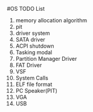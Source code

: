 #OS TODO List

1. memory allocation algorithm
2. pit
3. driver system
4. SATA driver
5. ACPI shutdown
6. Tasking modal
7. Partition Manager Driver
8. FAT Driver
9. VSF
10. System Calls
11. ELF file format
12. PC Speaker(PIT)
13. VGA
14. USB